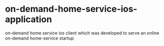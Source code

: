 # on-demand-home-service-ios-application
on-demand home service ios client which was developed to serve an online on-demand home-service startup
